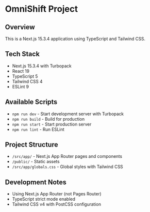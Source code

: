 # OmniShift Project

## Overview
This is a Next.js 15.3.4 application using TypeScript and Tailwind CSS.

## Tech Stack
- Next.js 15.3.4 with Turbopack
- React 19
- TypeScript 5
- Tailwind CSS 4
- ESLint 9

## Available Scripts
- `npm run dev` - Start development server with Turbopack
- `npm run build` - Build for production
- `npm run start` - Start production server
- `npm run lint` - Run ESLint

## Project Structure
- `/src/app/` - Next.js App Router pages and components
- `/public/` - Static assets
- `/src/app/globals.css` - Global styles with Tailwind CSS

## Development Notes
- Using Next.js App Router (not Pages Router)
- TypeScript strict mode enabled
- Tailwind CSS v4 with PostCSS configuration